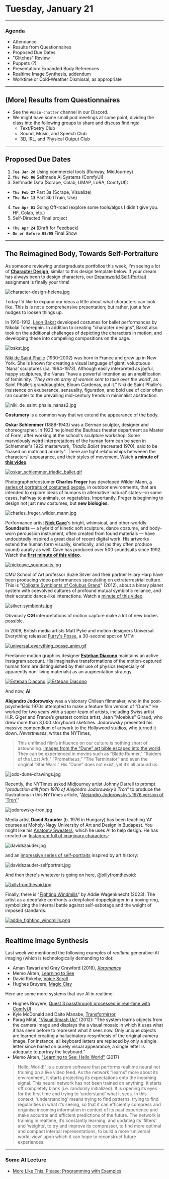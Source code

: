 # Tuesday, January 21

---

### Agenda

* Attendance
* Results from Questionnaires
* Proposed Due Dates
* "Glitches" Review
* Puppets (?)
* Presentation: Expanded Body References
* Realtime Image Synthesis, addendum
* Worktime or Cold-Weather Dismissal, as appropriate

---

## (More) Results from Questionnaires

* See the `#main-chatter` channel in our Discord. 
* We might have some small pod meetings at some point, dividing the class into the following groups to share and discuss findings: 
  * Text/Poetry Club
  * Sound, Music, and Speech Club
  * 3D, IRL, and Physical Output Club

---

## Proposed Due Dates

1. **`Tue Jan 28`** Using commercial tools (Runway, MidJourney)
2. **`Thu Feb 06`** Selfmade AI Systems (ComfyUI)
3. Selfmade Data (Scrape, Colab, UMAP, LoRA, ComfyUI):
  * **`Thu Feb 27`** Part 3a (Scrape, Visualize)
  * **`Thu Mar 13`** Part 3b (Train, Use)
4. **`Tue Apr 01`** Going Off-road (explore some tools/algos I didn't give you. HF, Colab, etc.)
5. Self-Directed Final project
  * **`Thu Apr 24`** (Draft for Feedback) 
  * **`On or Before 05/05`** Final Show

---

## The Reimagined Body, Towards Self-Portraiture

As someone reviewing undergraduate portfolios this week, I'm seeing a lot of [**Character Design**](https://topartcollege.com/2023/08/23/how-to-make-character-designs-for-your-art-portfolio-that-will-impress-admissions-counselors/), similar to this design template below. If your dream has always been to design characters, our [Dreamworld Self-Portrait](https://github.com/golanlevin/gen-ai/blob/main/assignments/assignment_1.md#17-dreamworld-self-portrait) assignment is finally your time!

![character-design-helena.jpg](img/character-design-helena.jpg)

Today I'd like to expand our ideas a little about what characters can look like. This is is not a comprehensive presentation; but rather, just a few nudges to loosen things up. 

In 1910-1912, [Léon Bakst](https://en.wikipedia.org/wiki/L%C3%A9on_Bakst) developed costumes for ballet performances by Nikolai Tcherepnin. In addition to creating "character designs", Bakst also took on the additional challenges of depicting the characters in motion, and developing these into compelling compositions on the page.

![bakst.jpg](img/bakst.jpg)

[Niki de Saint Phalle](https://nikidesaintphalle.org/) (1930–2002) was born in France and grew up in New York. She is known for creating a visual language of giant, voluptuous 'Nana' sculptures (ca. 1964-1973). Although easily interpreted as joyful, happy sculptures, the Nanas "have a powerful intention as an amplification of femininity. ‘*They are an army of women sent to take over the world*’, as Saint Phalle’s granddaughter, Bloum Cardenas, put it." Niki de Saint Phalle's insistence on exuberance, sensuality, figuration, and bold use of color often ran counter to the prevailing mid-century trends in minimalist abstraction.

![niki_de_saint_phalle_nanas2.jpg](img/niki_de_saint_phalle_nanas2.jpg)

**Costumery** is a common way that we extend the appearance of the body. 

**Oskar Schlemmer** (1888-1943) was a German sculptor, designer and choreographer. In 1923 he joined the Bauhaus theater department as Master of Form, after working at the school's sculpture workshop. Some marvelously weird interpretations of the human form can be seen in Schlemmer's 1922 masterwork, *Triadic Ballet* (recreated 1970), said to be "based on math and anxiety". There are tight relationships betweeen the characters' appearance, and their styles of movement. Watch [**a minute of this video**](https://www.youtube.com/watch?v=mHQmnumnNgo&t=102s).

[![oskar_schlemmer_triadic_ballet.gif](img/oskar_schlemmer_triadic_ballet.gif)](https://www.youtube.com/watch?v=mHQmnumnNgo&t=102s)

Photographer/costumer **Charles Freger** has developed Wilder Mann, [a series of portraits of costumed people](http://www.charlesfreger.com/portfolio/wilder-mann/), in outdoor environments, that are intended to explore ideas of humans in alternative 'natural' states—in some cases, halfway to animals, or vegetables. Importantly, Freger is beginning to design not just new costumes, but **new biologies**.

![charles_freger_wilder_mann.jpg](img/charles_freger_wilder_mann.jpg)

Performance artist [**Nick Cave**](https://www.youtube.com/watch?v=Hi5vRJWFxkE)'s bright, whimsical, and other-worldly **Soundsuits** — a hybrid of kinetic soft sculpture, dance costume, and body-worn percussion instrument, often created from found materials — have undoubtedly inspired a great deal of recent digital work. His artworks extend the human form visually, kinetically, and (as they often produce sound) aurally as well. Cave has produced over 500 soundsuits since 1992. Watch the [**first minute of this video**](https://www.youtube.com/watch?v=Hi5vRJWFxkE).

[![nickcave_soundsuits.jpg](img/nickcave_soundsuits.jpg)](https://www.youtube.com/watch?v=Hi5vRJWFxkE)

CMU School of Art professor Suzie Silver and their partner Hilary Harp have been producing video performances speculating on extraterrestrial culture. This is "[Obligate Symbionts of Colubus Grand](https://vimeo.com/37917084)" (2012), about a binary planet system with coevolved cultures of profound mutual symbiotic reliance, and their ecstatic dance-like interactions. Watch a [minute of this video](https://vimeo.com/37917084).

[![silver-symbionts.jpg](img/silver-symbionts.jpg)](https://vimeo.com/37917084)

Obviously **CGI** interpretations of motion capture make a lot of new bodies possible. 

In 2009, British media artists Matt Pyke and motion designers Universal Everything released [Furry's Posse](https://vimeo.com/7467703), a 30-second spot on MTV: 

[![universal_everything_posse_anim.gif](img/universal_everything_posse_anim.gif)](https://vimeo.com/7467703)


Freelance motion graphics designer [**Esteban Diacono**](https://www.instagram.com/_estebandiacono/) maintains an active Instagram account. His imaginative transformations of the motion-captured human form are distinguished by their use of physics (especially of apparently non-living materials) as an augmentation strategy. 

[![Esteban Diacono](img/estebandiacono_anim1.gif)](https://www.instagram.com/p/BXXo9PDhQ9Y/)
[![Esteban Diacono](img/estebandiacono_anim2.gif)](https://www.instagram.com/p/BV-QESRhrOu/)

And now, **AI**.

**Alejandro Jodorowsky** was a visionary Chilean filmmaker, who in the post-psychedelic 1970s attempted to make a feature film version of “Dune.” He worked for two years with a super-team of artists, including Swiss artist H.R. Giger and France’s greatest comics artist, Jean "Moebius" Giraud, who drew more than 3,000 storyboard sketches. Jodorowsky presented his massive compendium of artwork to the Hollywood studios, who turned it down. *Nevertheless*, writes the NYTimes, 

> This unfilmed film’s influence on our culture is nothing short of astounding. [Images from the “Dune” art bible escaped into the world](https://www.iamag.co/the-art-of-jodorowskys-dune/). They can be experienced in movies such as “Blade Runner,” “Raiders of the Lost Ark,” “Prometheus,” “The Terminator” and even the original “Star Wars.” His “Dune” does not exist, yet it’s all around us.

![jodo-dune-drawings.jpg](img/jodo-dune-drawings.jpg)

Recently, the NYTimes asked Midjourney artist Johnny Darrell to prompt “*production still from 1976 of Alejandro Jodorowsky’s Tron*” to produce the illustrations in this NYTimes article, "[Alejandro Jodorowsky’s 1976 version of 'Tron'](https://www.nytimes.com/interactive/2023/01/13/opinion/jodorowsky-dune-ai-tron.html?unlocked_article_code=1.q04.m6NE.FeLY6VbnN9dB&smid=url-share)" 

![jodorowsky-tron.jpg](img/jodorowsky-tron.jpg)


Media artist **David Szauder** (b. 1976 in Hungary) has been teaching ‘AI’ courses at Moholy-Nagy University of Art and Design in Budapest. You might like his [Anatomy Sweaters](https://www.davidarielszauder.com/#/anatomy-sweaters/), which he uses AI to help design. He has created an [Instagram full of imaginary characters](https://www.instagram.com/davidszauder/): 

![davidszauder.jpg](img/davidszauder.jpg)

and an [impressive series of self-portraits](https://www.davidarielszauder.com/#/me-myself-and-ai/) inspired by art history: 

![davidszauder-selfportrait.jpg](img/davidszauder-selfportrait.jpg)

And then there's whatever is going on here, [@billyfromthevoid](https://www.instagram.com/billyfromthevoid):

[![billyfromthevoid.jpg](img/billyfromthevoid.jpg)](https://www.instagram.com/billyfromthevoid)

Finally, there is "[Fighting Windmills](https://verse.works/series/fighting-windmills-by-addie-wagenknecht)" by Addie Wagenknecht (2023). The artist as a deepfake confronts a deepfaked doppelgänger in a boxing ring, symbolizing the internal battle against self-sabotage and the weight of imposed standards.

[![addie_fighting_windmills.png](img/addie_fighting_windmills.png)](https://verse.works/series/fighting-windmills-by-addie-wagenknecht)


---

## Realtime Image Synthesis

Last week we mentioned the following examples of *realtime* generative-AI imaging (which is technologically demanding to do): 

* Aman Tawari and Gray Crawford (2019), [*Xoromancy*](https://studioforcreativeinquiry.org/project/xoromancy)
* Memo Akten, [Learning to See](https://www.memo.tv/works/learning-to-see/)
* David Rokeby, [Voice Scroll](https://bmolab.artsci.utoronto.ca/?p=3454)
* Hughes Bruyere, [Magic Clay](https://www.instagram.com/p/C8QGJ2cvW-Y/?hl=en)

Here are some more systems that use AI in realtime: 

* Hughes Bruyere, [Quest 3 passthrough processed in real-time with ComfyUI](https://www.instagram.com/p/DFBWHudyG8O/)
* Kyle McDonald and Daito Manabe, [Transformirror](https://www.instagram.com/p/C4Rl0m-xXCT/)
* Parag Mital, ["Visual Smash Up"](https://www.youtube.com/watch?v=bFj-RWic4QQ&t=1200s) (2012): "The system learns objects from the camera image and displays the a visual mosaic in which it uses what it has seen before to represent what it sees now. Only unique objects are learned creating a hallucinatory resynthesis of the original camera image. For instance, all keyboard letters are replaced by only a single letter since based on purely visual appearance, a single letter is adequate to portray the keyboard."
* Memo Akten, ["Learning to See: Hello World"](https://www.memo.tv/works/learning-to-see-hello-world/) (2017)

> Hello, World!” is a custom software that performs realtime neural net training on a live video feed. As the network “learns” more about its environment, it starts projecting its expectations onto the incoming signal. This neural network has not been trained on anything. It starts off completely blank (i.e. randomly initialized). It is opening its eyes for the first time and trying to ‘understand’ what it sees. In this context, ‘understanding’ means trying to find patterns, trying to find regularities in what it’s seeing, so that it can efficiently compress and organise incoming information in context of its past experience and make accurate and efficient predictions of the future. The network is training in realtime, it’s constantly learning, and updating its ‘filters’ and ‘weights’, to try and improve its compressor, to find more optimal and compact internal representations, to build a more ‘universal world-view’ upon which it can hope to reconstruct future experiences.


---

### Some AI Lecture

* [More Like This, Please: Programming with Examples](https://golancourses.net/60120/daily-notes/unit-1/machine-learning-art/)
